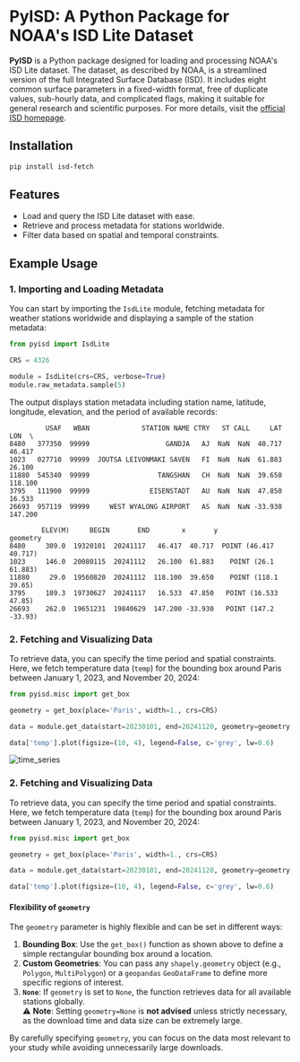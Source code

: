 # PyISD: A Python Package for NOAA's ISD Lite Dataset

**PyISD** is a Python package designed for loading and processing NOAA's ISD Lite dataset. The dataset, as described by NOAA, is a streamlined version of the full Integrated Surface Database (ISD). It includes eight common surface parameters in a fixed-width format, free of duplicate values, sub-hourly data, and complicated flags, making it suitable for general research and scientific purposes. For more details, visit the [official ISD homepage](https://www.ncei.noaa.gov/products/land-based-station/integrated-surface-database).

## Installation
```bash
pip install isd-fetch
```

## **Features**
- Load and query the ISD Lite dataset with ease.
- Retrieve and process metadata for stations worldwide.
- Filter data based on spatial and temporal constraints.

## **Example Usage**

### **1. Importing and Loading Metadata**
You can start by importing the `IsdLite` module, fetching metadata for weather stations worldwide and displaying a sample of the station metadata:

```python
from pyisd import IsdLite

CRS = 4326

module = IsdLite(crs=CRS, verbose=True)
module.raw_metadata.sample(5)
```

The output displays station metadata including station name, latitude, longitude, elevation, and the period of available records:

```
         USAF   WBAN             STATION NAME CTRY   ST CALL     LAT      LON  \
8480   377350  99999                   GANDJA   AJ  NaN  NaN  40.717   46.417   
1023   027710  99999  JOUTSA LEIVONMAKI SAVEN   FI  NaN  NaN  61.883   26.100   
11880  545340  99999                 TANGSHAN   CH  NaN  NaN  39.650  118.100   
3795   111900  99999               EISENSTADT   AU  NaN  NaN  47.850   16.533   
26693  957119  99999     WEST WYALONG AIRPORT   AS  NaN  NaN -33.930  147.200   

        ELEV(M)     BEGIN       END        x       y               geometry  
8480     309.0  19320101  20241117   46.417  40.717  POINT (46.417 40.717)  
1023     146.0  20080115  20241112   26.100  61.883    POINT (26.1 61.883)  
11880     29.0  19560820  20241112  118.100  39.650    POINT (118.1 39.65)  
3795     189.3  19730627  20241117   16.533  47.850   POINT (16.533 47.85)  
26693    262.0  19651231  19840629  147.200 -33.930   POINT (147.2 -33.93)  
```

### **2. Fetching and Visualizing Data**
To retrieve data, you can specify the time period and spatial constraints. Here, we fetch temperature data (`temp`) for the bounding box around Paris between January 1, 2023, and November 20, 2024:

```python
from pyisd.misc import get_box

geometry = get_box(place='Paris', width=1., crs=CRS)

data = module.get_data(start=20230101, end=20241120, geometry=geometry, organize_by='field')

data['temp'].plot(figsize=(10, 4), legend=False, c='grey', lw=0.6)
```

![time_series](https://github.com/CyrilJl/pyisd/blob/main/assets/temp_time_series.png?raw=true)

### **2. Fetching and Visualizing Data**
To retrieve data, you can specify the time period and spatial constraints. Here, we fetch temperature data (`temp`) for the bounding box around Paris between January 1, 2023, and November 20, 2024:

```python
from pyisd.misc import get_box

geometry = get_box(place='Paris', width=1., crs=CRS)

data = module.get_data(start=20230101, end=20241120, geometry=geometry, organize_by='field')

data['temp'].plot(figsize=(10, 4), legend=False, c='grey', lw=0.6)
```

#### **Flexibility of `geometry`**
The `geometry` parameter is highly flexible and can be set in different ways:

1. **Bounding Box**: Use the `get_box()` function as shown above to define a simple rectangular bounding box around a location.
2. **Custom Geometries**: You can pass any `shapely.geometry` object (e.g., `Polygon`, `MultiPolygon`) or a `geopandas` `GeoDataFrame` to define more specific regions of interest.
3. **`None`**: If `geometry` is set to `None`, the function retrieves data for all available stations globally.  
   ⚠️ **Note**: Setting `geometry=None` is **not advised** unless strictly necessary, as the download time and data size can be extremely large.

By carefully specifying `geometry`, you can focus on the data most relevant to your study while avoiding unnecessarily large downloads.
